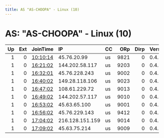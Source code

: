 ```yaml
---
title: AS "AS-CHOOPA" - Linux (10)
---
```


# AS: "AS-CHOOPA" - Linux (10)

|   Up |   Ext | JoinTime                                                                                              | IP              | CC   |   ORp |   Dirp | Version   | Contact   | Nickname   |   eFamMembers |
|-----:|------:|:------------------------------------------------------------------------------------------------------|:----------------|:-----|------:|-------:|:----------|:----------|:-----------|--------------:|
|    1 |     0 | [10:10:14](https://nusenu.github.io/OrNetStats/w/relay/326EF9CDE098415CBEEC4744EFB02FDAF6DB9F53.html) | 45.76.20.99     | us   |  9821 |      0 | 0.4.4.6   | None      | nimibench  |             1 |
|    1 |     0 | [16:21:02](https://nusenu.github.io/OrNetStats/w/relay/36A38AB5FC0E42B288AAC8FC15B82937ACBC6226.html) | 144.202.58.117  | us   |  9203 |      0 | 0.4.4.6   | None      | mmIlasad   |             1 |
|    1 |     0 | [16:32:01](https://nusenu.github.io/OrNetStats/w/relay/A0002BA3EFC25B047870F8639B2A40866C753944.html) | 45.76.228.243   | us   |  9002 |      0 | 0.4.4.6   | None      | Loadvbb    |             1 |
|    1 |     0 | [16:40:02](https://nusenu.github.io/OrNetStats/w/relay/383C5E8CF773A6E0CE2B1DE3E1FD4A7890E5836B.html) | 149.28.118.106  | us   |  9023 |      0 | 0.4.4.6   | None      | Kasdf9v    |             1 |
|    1 |     0 | [16:47:02](https://nusenu.github.io/OrNetStats/w/relay/828A4AC021CA6C92796E873EDB346875E62D55DF.html) | 108.61.229.72   | us   |  9013 |      0 | 0.4.4.6   | None      | Hasdion    |             1 |
|    1 |     0 | [16:49:02](https://nusenu.github.io/OrNetStats/w/relay/1A1ACCD8C0350FB2FFC79A1367C5397BC35B9FF1.html) | 144.202.57.117  | us   |  9010 |      0 | 0.4.4.6   | None      | emonweKa   |             1 |
|    1 |     0 | [16:53:02](https://nusenu.github.io/OrNetStats/w/relay/7E7D174EBAC23F5C8A9087D1742B173FCF3DC956.html) | 45.63.65.100    | us   |  9001 |      0 | 0.4.4.6   | None      | Gymingga   |             1 |
|    1 |     0 | [16:56:02](https://nusenu.github.io/OrNetStats/w/relay/AB9097FE6CA39970DC2F08E9F71880DFADF2A034.html) | 45.76.229.143   | us   |  9412 |      0 | 0.4.4.6   | None      | ouiIIw     |             1 |
|    1 |     0 | [17:04:02](https://nusenu.github.io/OrNetStats/w/relay/0643023B53E8FA4F83E061A6784532C011BFCC53.html) | 216.128.151.159 | us   |  9014 |      0 | 0.4.4.6   | None      | PPmms2     |             1 |
|    1 |     0 | [17:09:02](https://nusenu.github.io/OrNetStats/w/relay/1E0B9405A63373FFB9CBB8E1415925E2F9AFAFFE.html) | 45.63.75.214    | us   |  9009 |      0 | 0.4.4.6   | None      | RetstOina  |             1 |
